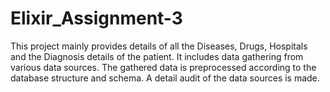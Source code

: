 # Elixir_Assignment-3
This project mainly provides details of all the Diseases, Drugs, Hospitals and the Diagnosis details of the patient. It includes data gathering from various data sources. The gathered data is preprocessed according to the database structure and schema. A detail audit of the data sources is made.
